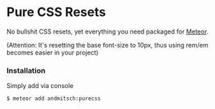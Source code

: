 Pure CSS Resets
==================

No bullshit CSS resets, yet everything you need packaged for [Meteor](http://meteor.com).

(Attention: It's resetting the base font-size to 10px, thus using rem/em becomes easier in your project)

### Installation
Simply add via console
```sh
$ meteor add andmitsch:purecss
```
